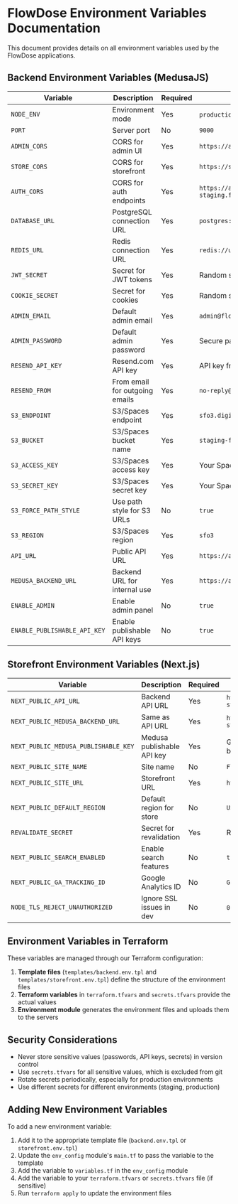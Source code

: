 # FlowDose Environment Variables Documentation

This document provides details on all environment variables used by the FlowDose applications.

## Backend Environment Variables (MedusaJS)

| Variable | Description | Required | Example |
|----------|-------------|----------|---------|
| `NODE_ENV` | Environment mode | Yes | `production`, `staging`, `development` |
| `PORT` | Server port | No | `9000` |
| `ADMIN_CORS` | CORS for admin UI | Yes | `https://admin-staging.flowdose.xyz` |
| `STORE_CORS` | CORS for storefront | Yes | `https://staging.flowdose.xyz` |
| `AUTH_CORS` | CORS for auth endpoints | Yes | `https://admin-staging.flowdose.xyz,https://staging.flowdose.xyz` |
| `DATABASE_URL` | PostgreSQL connection URL | Yes | `postgres://user:pass@host:5432/db` |
| `REDIS_URL` | Redis connection URL | Yes | `redis://user:pass@host:6379` |
| `JWT_SECRET` | Secret for JWT tokens | Yes | Random string, 32+ chars |
| `COOKIE_SECRET` | Secret for cookies | Yes | Random string, 32+ chars |
| `ADMIN_EMAIL` | Default admin email | Yes | `admin@flowdose.xyz` |
| `ADMIN_PASSWORD` | Default admin password | Yes | Secure password |
| `RESEND_API_KEY` | Resend.com API key | Yes | API key from Resend dashboard |
| `RESEND_FROM` | From email for outgoing emails | Yes | `no-reply@flowdose.xyz` |
| `S3_ENDPOINT` | S3/Spaces endpoint | Yes | `sfo3.digitaloceanspaces.com` |
| `S3_BUCKET` | S3/Spaces bucket name | Yes | `staging-flowdose-bucket` |
| `S3_ACCESS_KEY` | S3/Spaces access key | Yes | Your Spaces access key |
| `S3_SECRET_KEY` | S3/Spaces secret key | Yes | Your Spaces secret key |
| `S3_FORCE_PATH_STYLE` | Use path style for S3 URLs | No | `true` |
| `S3_REGION` | S3/Spaces region | Yes | `sfo3` |
| `API_URL` | Public API URL | Yes | `https://api-staging.flowdose.xyz` |
| `MEDUSA_BACKEND_URL` | Backend URL for internal use | Yes | `https://api-staging.flowdose.xyz` |
| `ENABLE_ADMIN` | Enable admin panel | No | `true` |
| `ENABLE_PUBLISHABLE_API_KEY` | Enable publishable API keys | No | `true` |

## Storefront Environment Variables (Next.js)

| Variable | Description | Required | Example |
|----------|-------------|----------|---------|
| `NEXT_PUBLIC_API_URL` | Backend API URL | Yes | `https://api-staging.flowdose.xyz` |
| `NEXT_PUBLIC_MEDUSA_BACKEND_URL` | Same as API URL | Yes | `https://api-staging.flowdose.xyz` |
| `NEXT_PUBLIC_MEDUSA_PUBLISHABLE_KEY` | Medusa publishable API key | Yes | Generated by Medusa backend |
| `NEXT_PUBLIC_SITE_NAME` | Site name | No | `FlowDose` |
| `NEXT_PUBLIC_SITE_URL` | Storefront URL | Yes | `https://staging.flowdose.xyz` |
| `NEXT_PUBLIC_DEFAULT_REGION` | Default region for store | No | `US` |
| `REVALIDATE_SECRET` | Secret for revalidation | Yes | Random string |
| `NEXT_PUBLIC_SEARCH_ENABLED` | Enable search features | No | `true` |
| `NEXT_PUBLIC_GA_TRACKING_ID` | Google Analytics ID | No | `G-XXXXXXXX` |
| `NODE_TLS_REJECT_UNAUTHORIZED` | Ignore SSL issues in dev | No | `0` in development only |

## Environment Variables in Terraform

These variables are managed through our Terraform configuration:

1. **Template files** (`templates/backend.env.tpl` and `templates/storefront.env.tpl`) define the structure of the environment files
2. **Terraform variables** in `terraform.tfvars` and `secrets.tfvars` provide the actual values
3. **Environment module** generates the environment files and uploads them to the servers

## Security Considerations

- Never store sensitive values (passwords, API keys, secrets) in version control
- Use `secrets.tfvars` for all sensitive values, which is excluded from git
- Rotate secrets periodically, especially for production environments
- Use different secrets for different environments (staging, production)

## Adding New Environment Variables

To add a new environment variable:

1. Add it to the appropriate template file (`backend.env.tpl` or `storefront.env.tpl`)
2. Update the `env_config` module's `main.tf` to pass the variable to the template
3. Add the variable to `variables.tf` in the `env_config` module
4. Add the variable to your `terraform.tfvars` or `secrets.tfvars` file (if sensitive)
5. Run `terraform apply` to update the environment files 